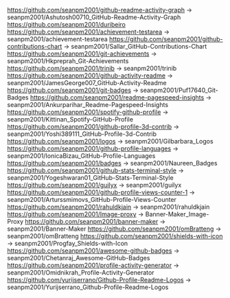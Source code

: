 https://github.com/seanpm2001/github-readme-activity-graph -> seanpm2001/Ashutosh00710_GitHub-Readme-Activity-Graph
https://github.com/seanpm2001/duribeiro
https://github.com/seanpm2001/achievement-testarea -> seanpm2001/achievement-testarea
https://github.com/seanpm2001/github-contributions-chart -> seanpm2001/Sallar_GitHub-Contributions-Chart 
https://github.com/seanpm2001/git-achievements -> seanpm2001/Hkpreprah_Git-Achievements 
https://github.com/seanpm2001/trinib -> seanpm2001/trinib 
https://github.com/seanpm2001/github-activity-readme -> seanpm2001/JamesGeorge007_GitHub-Activity-Readme 
https://github.com/seanpm2001/git-badges -> seanpm2001/Puf17640_Git-Badges 
https://github.com/seanpm2001/readme-pagespeed-insights -> seanpm2001/Ankurparihar_Readme-Pagespeed-Insights
https://github.com/seanpm2001/spotify-github-profile -> seanpm2001/Kittinan_Spotify-GitHub-Profile 
https://github.com/seanpm2001/github-profile-3d-contrib -> seanpm2001/Yoshi389111_GitHub-Profile-3d-Contrib
https://github.com/seanpm2001/logos -> seanpm2001/Gilbarbara_Logos
https://github.com/seanpm2001/github-profile-languages -> seanpm2001/IonicaBizau_GitHub-Profile-Languages 
https://github.com/seanpm2001/badges -> seanpm2001/Naureen_Badges
https://github.com/seanpm2001/github-stats-terminal-style -> seanpm2001/Yogeshwaran01_GitHub-Stats-Terminal-Style 
https://github.com/seanpm2001/guilyx -> seanpm2001/guilyx
https://github.com/seanpm2001/github-profile-views-counter-1 -> seanpm2001/Arturssmimovs_GitHub-Profile-Views-Counter 
https://github.com/seanpm2001/rahuldkjain -> seanpm2001/rahuldkjain
https://github.com/seanpm2001/Image-proxy -> Banner-Maker_Image-Proxy
https://github.com/seanpm2001/banner-maker -> seanpm2001/Banner-Maker
https://github.com/seanpm2001/omBratteng -> seanpm2001/omBratteng
https://github.com/seanpm2001/shields-with-icon -> seanpm2001/Progfay_Shields-with-Icon
https://github.com/seanpm2001/awesome-github-badges -> seanpm2001/Chetanraj_Awesome-GitHub-Badges
https://github.com/seanpm2001/profile-activity-generator -> seanpm2001/Omidnikrah_Profile-Activity-Generator
https://github.com/yurijserrano/Github-Profile-Readme-Logos -> seanpm2001/Yurijserrano_Github-Profile-Readme-Logos
